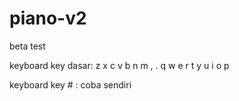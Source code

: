 # piano-v2
beta test


keyboard key dasar:
z
x
c
v
b
n
m
,
.
q
w
e
r
t
y
u
i
o
p

keyboard key # : coba sendiri
